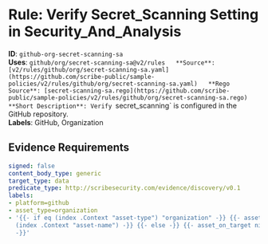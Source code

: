 # Rule: Verify Secret_Scanning Setting in Security_And_Analysis

**ID**: `github-org-secret-scanning-sa`  
**Uses**: `github/org/secret-scanning-sa@v2/rules  
**Source**: [v2/rules/github/org/secret-scanning-sa.yaml](https://github.com/scribe-public/sample-policies/v2/rules/github/org/secret-scanning-sa.yaml)  
**Rego Source**: [secret-scanning-sa.rego](https://github.com/scribe-public/sample-policies/v2/rules/github/org/secret-scanning-sa.rego)  
**Short Description**: Verify `secret_scanning` is configured in the GitHub repository.  
**Labels**: GitHub, Organization

## Evidence Requirements

```yaml
signed: false
content_body_type: generic
target_type: data
predicate_type: http://scribesecurity.com/evidence/discovery/v0.1
labels:
- platform=github
- asset_type=organization
- '{{- if eq (index .Context "asset-type") "organization" -}} {{- asset_on_target
  (index .Context "asset-name") -}} {{- else -}} {{- asset_on_target nil -}} {{- end
  -}}'
```
